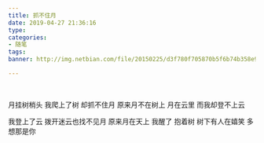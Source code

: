 ```yaml
---
title: 抓不住月
date: 2019-04-27 21:36:16
type: 
categories: 
- 随笔
tags:
banner: http://img.netbian.com/file/20150225/d3f780f705870b5f6b74b358e9ef2201.jpg

---
```


<br />

月挂树梢头
我爬上了树
却抓不住月
原来月不在树上
月在云里
而我却登不上云

我登上了云
拨开迷云也找不见月
原来月在天上
我醒了
抱着树
树下有人在嬉笑
多想那是你